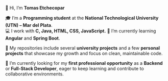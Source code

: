 👋 Hi, I’m **Tomas Etchecopar**  

🎓 I’m a **Programming student** at the **National Technological University (UTN) – Mar del Plata**.  
💻 I work with **C, Java, HTML, CSS, JavaScript.**
🌱 I’m currently learning **Angular** and **Spring Boot**.  

📂 My repositories include several **university projects** and a few **personal projects** that showcase my growth and focus on clean, maintainable code.  

🚀 I’m currently looking for my **first professional opportunity** as a **Backend** or **Full-Stack Developer**, eager to keep learning and contribute to collaborative environments.  
